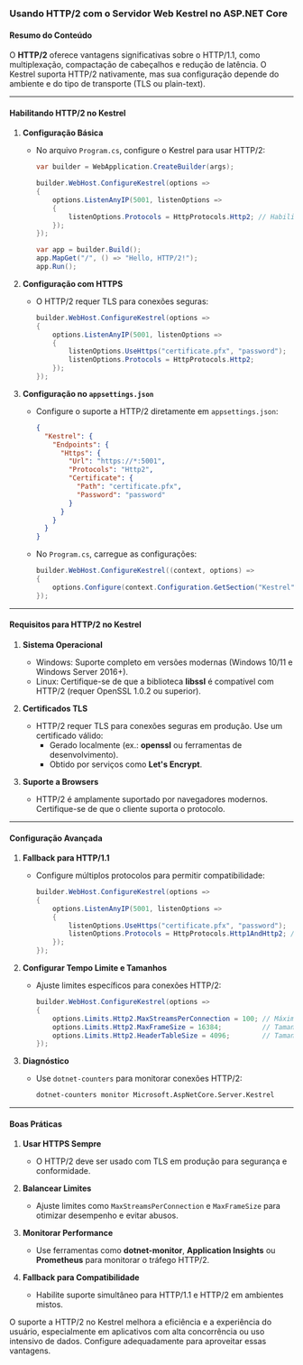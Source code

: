 ### Usando HTTP/2 com o Servidor Web Kestrel no ASP.NET Core

#### Resumo do Conteúdo
O **HTTP/2** oferece vantagens significativas sobre o HTTP/1.1, como multiplexação, compactação de cabeçalhos e redução de latência. O Kestrel suporta HTTP/2 nativamente, mas sua configuração depende do ambiente e do tipo de transporte (TLS ou plain-text).

---

#### Habilitando HTTP/2 no Kestrel

1. **Configuração Básica**
   - No arquivo `Program.cs`, configure o Kestrel para usar HTTP/2:
     ```csharp
     var builder = WebApplication.CreateBuilder(args);

     builder.WebHost.ConfigureKestrel(options =>
     {
         options.ListenAnyIP(5001, listenOptions =>
         {
             listenOptions.Protocols = HttpProtocols.Http2; // Habilita HTTP/2
         });
     });

     var app = builder.Build();
     app.MapGet("/", () => "Hello, HTTP/2!");
     app.Run();
     ```

2. **Configuração com HTTPS**
   - O HTTP/2 requer TLS para conexões seguras:
     ```csharp
     builder.WebHost.ConfigureKestrel(options =>
     {
         options.ListenAnyIP(5001, listenOptions =>
         {
             listenOptions.UseHttps("certificate.pfx", "password");
             listenOptions.Protocols = HttpProtocols.Http2;
         });
     });
     ```

3. **Configuração no `appsettings.json`**
   - Configure o suporte a HTTP/2 diretamente em `appsettings.json`:
     ```json
     {
       "Kestrel": {
         "Endpoints": {
           "Https": {
             "Url": "https://*:5001",
             "Protocols": "Http2",
             "Certificate": {
               "Path": "certificate.pfx",
               "Password": "password"
             }
           }
         }
       }
     }
     ```

   - No `Program.cs`, carregue as configurações:
     ```csharp
     builder.WebHost.ConfigureKestrel((context, options) =>
     {
         options.Configure(context.Configuration.GetSection("Kestrel"));
     });
     ```

---

#### Requisitos para HTTP/2 no Kestrel

1. **Sistema Operacional**
   - Windows: Suporte completo em versões modernas (Windows 10/11 e Windows Server 2016+).
   - Linux: Certifique-se de que a biblioteca **libssl** é compatível com HTTP/2 (requer OpenSSL 1.0.2 ou superior).

2. **Certificados TLS**
   - HTTP/2 requer TLS para conexões seguras em produção. Use um certificado válido:
     - Gerado localmente (ex.: **openssl** ou ferramentas de desenvolvimento).
     - Obtido por serviços como **Let's Encrypt**.

3. **Suporte a Browsers**
   - HTTP/2 é amplamente suportado por navegadores modernos. Certifique-se de que o cliente suporta o protocolo.

---

#### Configuração Avançada

1. **Fallback para HTTP/1.1**
   - Configure múltiplos protocolos para permitir compatibilidade:
     ```csharp
     builder.WebHost.ConfigureKestrel(options =>
     {
         options.ListenAnyIP(5001, listenOptions =>
         {
             listenOptions.UseHttps("certificate.pfx", "password");
             listenOptions.Protocols = HttpProtocols.Http1AndHttp2; // Suporta ambos
         });
     });
     ```

2. **Configurar Tempo Limite e Tamanhos**
   - Ajuste limites específicos para conexões HTTP/2:
     ```csharp
     builder.WebHost.ConfigureKestrel(options =>
     {
         options.Limits.Http2.MaxStreamsPerConnection = 100; // Máximo de streams por conexão
         options.Limits.Http2.MaxFrameSize = 16384;          // Tamanho máximo do frame
         options.Limits.Http2.HeaderTableSize = 4096;        // Tamanho da tabela de cabeçalhos
     });
     ```

3. **Diagnóstico**
   - Use `dotnet-counters` para monitorar conexões HTTP/2:
     ```bash
     dotnet-counters monitor Microsoft.AspNetCore.Server.Kestrel
     ```

---

#### Boas Práticas

1. **Usar HTTPS Sempre**
   - O HTTP/2 deve ser usado com TLS em produção para segurança e conformidade.

2. **Balancear Limites**
   - Ajuste limites como `MaxStreamsPerConnection` e `MaxFrameSize` para otimizar desempenho e evitar abusos.

3. **Monitorar Performance**
   - Use ferramentas como **dotnet-monitor**, **Application Insights** ou **Prometheus** para monitorar o tráfego HTTP/2.

4. **Fallback para Compatibilidade**
   - Habilite suporte simultâneo para HTTP/1.1 e HTTP/2 em ambientes mistos.

O suporte a HTTP/2 no Kestrel melhora a eficiência e a experiência do usuário, especialmente em aplicativos com alta concorrência ou uso intensivo de dados. Configure adequadamente para aproveitar essas vantagens.